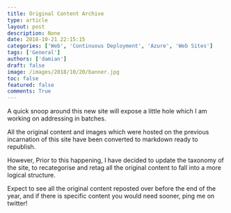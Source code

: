 ```yaml
---
title: Original Content Archive
type: article 
layout: post 
description: None
date: 2018-10-21 22:15:15
categories: ['Web', 'Continuous Deployment', 'Azure', 'Web Sites']
tags: ['General']
authors: ['damian'] 
draft: false 
image: /images/2018/10/20/banner.jpg
toc: false 
featured: false 
comments: True
---
```


A quick snoop around this new site will expose a little hole which I am working on addressing in batches.

All the original content and images which were hosted on the previous incarnation of this site have been converted to markdown ready to republish. 

However, Prior to this happening, I have decided to update the taxonomy of the site, to recategorise and retag all the original content to fall into a more logical structure.

Expect to see all the original content reposted over before the end of the year, and if there is specific content you would need sooner, ping me on twitter!